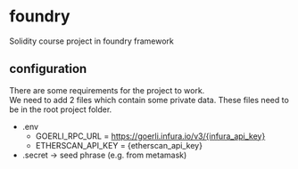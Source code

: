 # foundry
Solidity course project in foundry framework

## configuration
There are some requirements for the project to work.<br>
We need to add 2 files which contain some private data.
These files need to be in the root project folder.
- .env
    - GOERLI_RPC_URL = https://goerli.infura.io/v3/{infura_api_key}
    - ETHERSCAN_API_KEY = {etherscan_api_key}
- .secret -> seed phrase (e.g. from metamask)

